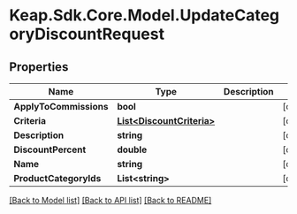 # Keap.Sdk.Core.Model.UpdateCategoryDiscountRequest

## Properties

Name | Type | Description | Notes
------------ | ------------- | ------------- | -------------
**ApplyToCommissions** | **bool** |  | [optional] 
**Criteria** | [**List&lt;DiscountCriteria&gt;**](DiscountCriteria.md) |  | [optional] 
**Description** | **string** |  | [optional] 
**DiscountPercent** | **double** |  | [optional] 
**Name** | **string** |  | [optional] 
**ProductCategoryIds** | **List&lt;string&gt;** |  | [optional] 

[[Back to Model list]](../README.md#documentation-for-models) [[Back to API list]](../README.md#documentation-for-api-endpoints) [[Back to README]](../README.md)

